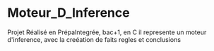 # Moteur_D_Inference

Projet Réalisé en PrépaIntegrée, bac+1, en C il represente un moteur d'inference, avec la creéation de faits regles et conclusions
